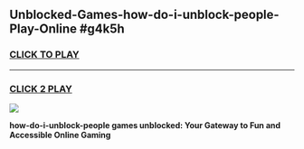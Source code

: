
## Unblocked-Games-how-do-i-unblock-people-Play-Online #g4k5h
<h3>
<a href="https://news.freeplayer.one?title=how-do-i-unblock-people&ref=3">CLICK TO PLAY</a></h3>
<hr>

<h3>
<a href="https://news.freeplayer.one?title=how-do-i-unblock-people&ref=3">CLICK 2 PLAY</a>
  
</h3>

<a href="https://news.freeplayer.one?title=how-do-i-unblock-people&ref=3"><img src="https://clearcache.store/games.png"></a>


**how-do-i-unblock-people games unblocked: Your Gateway to Fun and Accessible Online Gaming**
